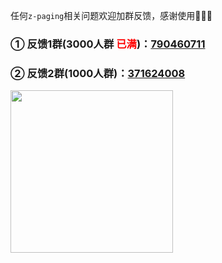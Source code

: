 任何`z-paging`相关问题欢迎加群反馈，感谢使用:low_brightness::low_brightness::low_brightness:
### ① 反馈1群(3000人群 <span style="color:red;">已满</span>)：[790460711](https://jq.qq.com/?_wv=1027&k=vU2fKZZH)

### ② 反馈2群(1000人群)：[371624008](http://qm.qq.com/cgi-bin/qm/qr?_wv=1027&k=avPmibADf2TNi4LxkIwjCE5vbfXpa-r1&authKey=dQ%2FVDAR87ONxI4b32Py%2BvmXbhnopjHN7%2FJPtdsqJdsCPFZB6zDQ17L06Uh0kITUZ&noverify=0&group_code=371624008)
<img src="/img/qq-group-2.png" style="width: 260px"><img>
